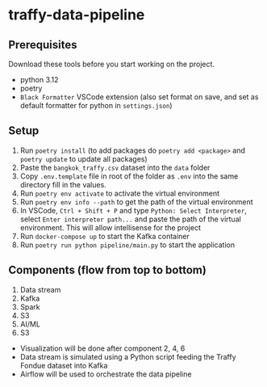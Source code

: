 # traffy-data-pipeline

## Prerequisites

Download these tools before you start working on the project.

- python 3.12
- poetry
- `Black Formatter` VSCode extension (also set format on save, and set as default formatter for python in `settings.json`)

## Setup

1. Run `poetry install` (to add packages do `poetry add <package>` and `poetry update` to update all packages)
2. Paste the `bangkok_traffy.csv` dataset into the `data` folder
3. Copy `.env.template` file in root of the folder as `.env` into the same directory fill in the values.
4. Run `poetry env activate` to activate the virtual environment
5. Run `poetry env info --path` to get the path of the virtual environment
6. In VSCode, `Ctrl + Shift + P` and type `Python: Select Interpreter`, select `Enter interpreter path...` and paste the path of the virtual environment. This will allow intellisense for the project
7. Run `docker-compose up` to start the Kafka container
8. Run `poetry run python pipeline/main.py` to start the application

## Components (flow from top to bottom)

1. Data stream
2. Kafka
3. Spark
4. S3
5. AI/ML
6. S3

- Visualization will be done after component 2, 4, 6
- Data stream is simulated using a Python script feeding the Traffy Fondue dataset into Kafka
- Airflow will be used to orchestrate the data pipeline
